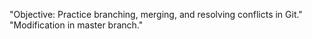 "Objective: Practice branching, merging, and resolving conflicts in Git." 
"Modification in master branch." 
